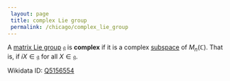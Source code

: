 ```yaml
---
 layout: page
 title: complex Lie group
 permalink: /chicago/complex_lie_group
---
```

A [matrix Lie group](https://mathgloss.github.io/MathGloss/chicago/matrix_Lie_group) $\mathfrak g$ is **complex** if it is a complex [subspace](https://mathgloss.github.io/MathGloss/chicago/vector_subspace) of $M_n(\mathbb C)$. That is, if $iX\in \mathfrak g$ for all $X\in \mathfrak g$. 

Wikidata ID: [Q5156554](https://www.wikidata.org/wiki/Q5156554)